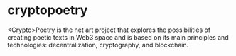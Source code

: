 # cryptopoetry
&lt;Crypto&gt;Poetry is the net art project that explores the possibilities of creating poetic texts in Web3 space and is based on its main principles and technologies: decentralization, cryptography, and blockchain.
